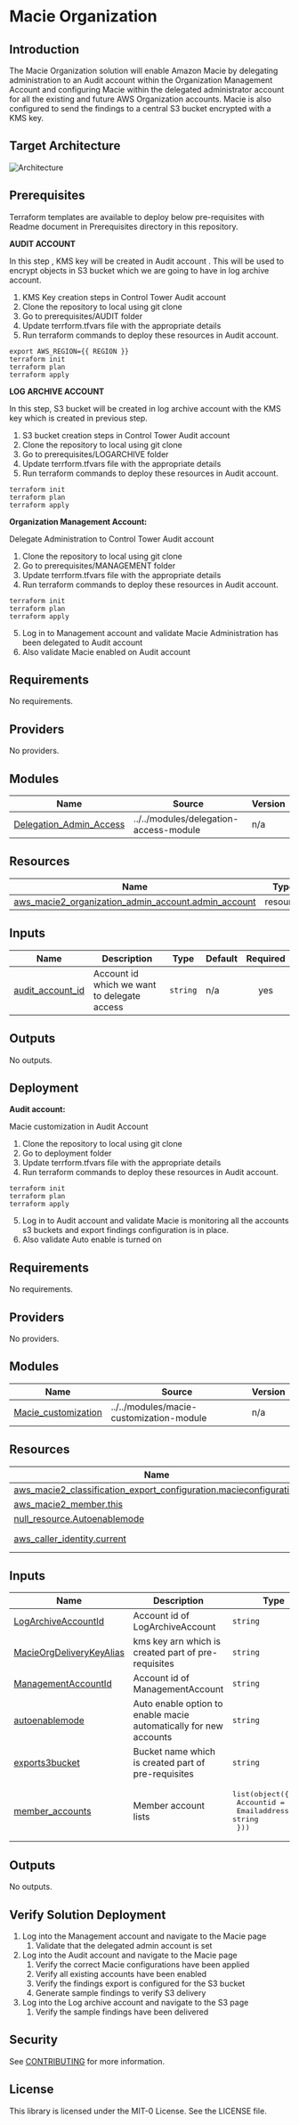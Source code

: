 # Macie Organization


## Introduction

The Macie Organization solution will enable Amazon Macie by delegating administration to an Audit account within the Organization Management Account and configuring Macie within the delegated administrator account for all the existing and future AWS Organization accounts. Macie is also configured to send the findings to a central S3 bucket encrypted with a KMS key.

## Target Architecture

![Architecture](images/macie-org-final.png)

## Prerequisites

Terraform templates are available to deploy below pre-requisites with Readme document in Prerequisites directory in this repository.
 
**AUDIT ACCOUNT**

In this step , KMS key will be created in Audit account . This will be used to encrypt objects in S3 bucket which we are going to have in log archive account.

1. KMS Key creation steps in Control Tower Audit account
2. Clone the repository to local using git clone <repo URL>
3. Go to prerequisites/AUDIT folder
4. Update terrform.tfvars file with the appropriate details
5. Run terraform commands to deploy these resources in Audit account.

```
export AWS_REGION={{ REGION }}
terraform init
terraform plan
terraform apply
```

**LOG ARCHIVE ACCOUNT**

In this step, S3 bucket will be created in log archive account with the KMS key which is created in previous step.

1. S3 bucket creation steps in Control Tower Audit account
2. Clone the repository to local using git clone <repo URL>
3. Go to prerequisites/LOGARCHIVE folder
4. Update terrform.tfvars file with the appropriate details
5. Run terraform commands to deploy these resources in Audit account.
```
terraform init
terraform plan
terraform apply
```
**Organization Management Account:**

Delegate Administration to Control Tower Audit account

1. Clone the repository to local using git clone <repo URL>
2. Go to prerequisites/MANAGEMENT folder
3. Update terrform.tfvars file with the appropriate details
4. Run terraform commands to deploy these resources in Audit account.
```
terraform init
terraform plan
terraform apply
```
5. Log in to Management account and validate Macie Administration has been delegated to Audit account
6. Also validate Macie enabled on Audit account

<!-- BEGIN_TF_DOCS -->
## Requirements

No requirements.

## Providers

No providers.

## Modules

| Name | Source | Version |
|------|--------|---------|
| <a name="module_Delegation_Admin_Access"></a> [Delegation\_Admin\_Access](#module\_Delegation\_Admin\_Access) | ../../modules/delegation-access-module | n/a |

## Resources

| Name | Type |
|------|------|
| [aws_macie2_organization_admin_account.admin_account](https://registry.terraform.io/providers/hashicorp/aws/latest/docs/resources/macie2_organization_admin_account) | resource |

## Inputs

| Name | Description | Type | Default | Required |
|------|-------------|------|---------|:--------:|
| <a name="input_audit_account_id"></a> [audit\_account\_id](#input\_audit\_account\_id) | Account id which we want to delegate access | `string` | n/a | yes |

## Outputs

No outputs.
<!-- END_TF_DOCS -->

## Deployment

**Audit account:**

Macie customization in Audit Account

1. Clone the repository to local using git clone <repo URL>
2. Go to deployment folder
3. Update terrform.tfvars file with the appropriate details
4. Run terraform commands to deploy these resources in Audit account.
```
terraform init
terraform plan
terraform apply
```
5. Log in to Audit account and validate Macie is monitoring all the accounts s3 buckets and export findings configuration is in place. 
6. Also validate Auto enable is turned on

<!-- BEGIN_TF_DOCS -->
## Requirements

No requirements.

## Providers

No providers.

## Modules

| Name | Source | Version |
|------|--------|---------|
| <a name="module_Macie_customization"></a> [Macie\_customization](#module\_Macie\_customization) | ../../modules/macie-customization-module | n/a |

## Resources

| Name | Type |
|------|------|
| [aws_macie2_classification_export_configuration.macieconfiguration](https://registry.terraform.io/providers/hashicorp/aws/latest/docs/resources/macie2_classification_export_configuration) | resource |
| [aws_macie2_member.this](https://registry.terraform.io/providers/hashicorp/aws/latest/docs/resources/macie2_member) | resource |
| [null_resource.Autoenablemode](https://registry.terraform.io/providers/hashicorp/null/latest/docs/resources/resource) | resource |
| [aws_caller_identity.current](https://registry.terraform.io/providers/hashicorp/aws/latest/docs/data-sources/caller_identity) | data source |

## Inputs

| Name | Description | Type | Default | Required |
|------|-------------|------|---------|:--------:|
| <a name="input_LogArchiveAccountId"></a> [LogArchiveAccountId](#input\_LogArchiveAccountId) | Account id of LogArchiveAccount | `string` | n/a | yes |
| <a name="input_MacieOrgDeliveryKeyAlias"></a> [MacieOrgDeliveryKeyAlias](#input\_MacieOrgDeliveryKeyAlias) | kms key arn which is created part of pre-requisites | `string` | n/a | yes |
| <a name="input_ManagementAccountId"></a> [ManagementAccountId](#input\_ManagementAccountId) | Account id of ManagementAccount | `string` | n/a | yes |
| <a name="input_autoenablemode"></a> [autoenablemode](#input\_autoenablemode) | Auto enable option to enable macie automatically for new accounts | `string` | `"yes"` | no |
| <a name="input_exports3bucket"></a> [exports3bucket](#input\_exports3bucket) | Bucket name which is created part of pre-requisites | `string` | n/a | yes |
| <a name="input_member_accounts"></a> [member\_accounts](#input\_member\_accounts) | Member account lists | <pre>list(object({<br>        Accountid = string<br>        Emailaddress = string<br>  }))</pre> | n/a | yes |

## Outputs

No outputs.
<!-- END_TF_DOCS -->


## Verify Solution Deployment
1.	Log into the Management account and navigate to the Macie page 
    1. Validate that the delegated admin account is set
2.	Log into the Audit account and navigate to the Macie page 
    1.	Verify the correct Macie configurations have been applied
    2.	Verify all existing accounts have been enabled
    3.	Verify the findings export is configured for the S3 bucket
    4.	Generate sample findings to verify S3 delivery
3.	Log into the Log archive account and navigate to the S3 page 
    1.	Verify the sample findings have been delivered


## Security

See [CONTRIBUTING](CONTRIBUTING.md#security-issue-notifications) for more information.

## License

This library is licensed under the MIT-0 License. See the LICENSE file.
